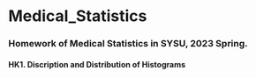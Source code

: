 # Medical_Statistics
### Homework of Medical Statistics in SYSU, 2023 Spring.
#### HK1. Discription and Distribution of Histograms
